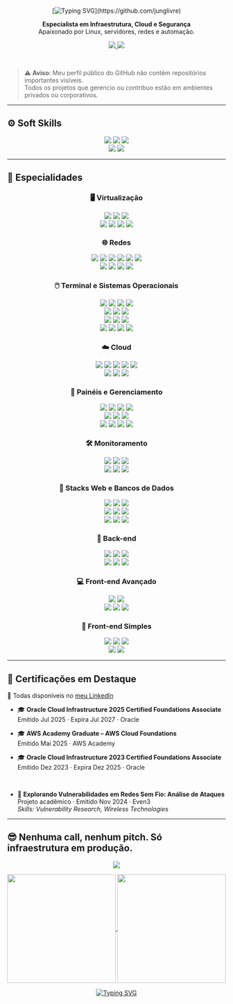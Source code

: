 <div align="center">

[![Typing SVG](https://readme-typing-svg.demolab.com?font=Fira+Code&size=25&duration=4000&pause=1500&color=008BFF&center=true&vCenter=true&width=435&lines=%F0%9F%91%8B%F0%9F%8F%BB+Ol%C3%A1%2C+seja+bem-vind%40!;%F0%9F%90%B1%E2%80%8D%F0%9F%91%A4+Eu+sou+o+jung!)](https://github.com/junglivre)

</div>

<p align="center">
  <strong>Especialista em Infraestrutura, Cloud e Segurança</strong><br>
  Apaixonado por Linux, servidores, redes e automação.
</p>

<p align="center">
  <a href="https://www.linkedin.com/in/junglivre/details/certifications" target="_blank">
    <img src="https://img.shields.io/badge/Certificações-LinkedIn-0A66C2?style=for-the-badge&logo=linkedin&logoColor=white"/>
  </a>
  <a href="https://jung.moe" target="_blank">
    <img src="https://img.shields.io/badge/jung.moe-Link%20Bio-000000?style=for-the-badge&logo=vercel&logoColor=white&labelColor=222222"/>
  </a>
</p>

<br>

> ⚠️ **Aviso**: Meu perfil público do GitHub não contém repositórios importantes visíveis.  
> Todos os projetos que gerencio ou contribuo estão em ambientes privados ou corporativos.

---

## ⚙ Soft Skills

<div align="center">

<img src="https://img.shields.io/badge/CLI%20Proficiency-000000?style=for-the-badge&logo=gnubash&logoColor=white"/>
<img src="https://img.shields.io/badge/Git%20Workflow-F05032?style=for-the-badge&logo=git&logoColor=white"/>
<img src="https://img.shields.io/badge/Docs%20&%20Research-007ACC?style=for-the-badge&logo=readthedocs&logoColor=white"/>
<br>
<img src="https://img.shields.io/badge/Infra%20&%20Organização-6DB33F?style=for-the-badge&logo=trello&logoColor=white"/>
<img src="https://img.shields.io/badge/Inglês%20Avançado-1A73E8?style=for-the-badge&logo=googletranslate&logoColor=white"/>

</div>

---

## 🧠 Especialidades

<div align="center">

<!-- Virtualização -->

### 🖥️ Virtualização
<img src="https://img.shields.io/badge/Proxmox-E57000?style=for-the-badge&logo=proxmox&logoColor=white"/>
<img src="https://img.shields.io/badge/VMware-607078?style=for-the-badge&logo=vmware&logoColor=white"/>
<img src="https://img.shields.io/badge/VirtualBox-2F61B4?style=for-the-badge&logo=virtualbox&logoColor=white"/>
<br>
<img src="https://img.shields.io/badge/KVM-EE0000?style=for-the-badge&logo=redhat&logoColor=white"/>
<img src="https://img.shields.io/badge/QEMU-FF6600?style=for-the-badge&logo=qemu&logoColor=white"/>
<img src="https://img.shields.io/badge/Xen-452170?style=for-the-badge&logo=citrix&logoColor=white"/>
<img src="https://img.shields.io/badge/Hyper--V-0078D7?style=for-the-badge"/>

<br>

<!-- Redes -->

### 🌐 Redes
<img src="https://img.shields.io/badge/TP‐Link-4ACBD6?style=for-the-badge&logo=tplink&logoColor=white"/>
<img src="https://img.shields.io/badge/Huawei-FF0000?style=for-the-badge&logo=huawei&logoColor=white"/>
<img src="https://img.shields.io/badge/HP-0096D6?style=for-the-badge&logo=hp&logoColor=white"/>
<img src="https://img.shields.io/badge/3Com-000000?style=for-the-badge"/>
<img src="https://img.shields.io/badge/Mercusys-E40000?style=for-the-badge"/>
<img src="https://img.shields.io/badge/Intelbras-10B26F?style=for-the-badge"/>
<br>
<img src="https://img.shields.io/badge/pfSense-212121?style=for-the-badge&logo=pfsense&logoColor=white"/>
<img src="https://img.shields.io/badge/OPNsense-E44A20?style=for-the-badge&logo=opnsense&logoColor=white"/>
<img src="https://img.shields.io/badge/MikroTik-293239?style=for-the-badge&logo=mikrotik&logoColor=white"/>
<img src="https://img.shields.io/badge/OpenWRT-00B5E2?style=for-the-badge&logo=openwrt&logoColor=white"/>

<br>

<!-- SOs -->

### 🖱️ Terminal e Sistemas Operacionais
<img src="https://img.shields.io/badge/Linux-FCC624?style=for-the-badge&logo=linux&logoColor=black"/>
<img src="https://img.shields.io/badge/Bash-121011?style=for-the-badge&logo=gnubash&logoColor=white"/>
<img src="https://img.shields.io/badge/Windows-0078D7?style=for-the-badge"/>
<img src="https://img.shields.io/badge/PowerShell-5391FE?style=for-the-badge"/>
<br>
<img src="https://img.shields.io/badge/Alpine%20Linux-0D597F?style=for-the-badge&logo=alpinelinux&logoColor=white"/>
<img src="https://img.shields.io/badge/SUSE-0C322C?style=for-the-badge&logo=suse&logoColor=white"/>
<img src="https://img.shields.io/badge/openSUSE-73BA25?style=for-the-badge&logo=opensuse&logoColor=white"/>
<br>
<img src="https://img.shields.io/badge/Debian-A81D33?style=for-the-badge&logo=debian&logoColor=white"/>
<img src="https://img.shields.io/badge/Ubuntu-E95420?style=for-the-badge&logo=ubuntu&logoColor=white"/>
<img src="https://img.shields.io/badge/Kali%20Linux-557C94?style=for-the-badge&logo=kalilinux&logoColor=white"/>
<br>
<img src="https://img.shields.io/badge/Red%20Hat-EE0000?style=for-the-badge&logo=redhat&logoColor=white"/>
<img src="https://img.shields.io/badge/CentOS-262577?style=for-the-badge&logo=centos&logoColor=white"/>
<img src="https://img.shields.io/badge/AlmaLinux-000000?style=for-the-badge&logo=almalinux&logoColor=white"/>
<img src="https://img.shields.io/badge/Rocky%20Linux-10B981?style=for-the-badge&logo=rockylinux&logoColor=white"/>

<!-- Cloud -->

### ☁️ Cloud
<img src="https://img.shields.io/badge/AWS-232F3E?style=for-the-badge"/>
<img src="https://img.shields.io/badge/Azure-0078D4?style=for-the-badge"/>
<img src="https://img.shields.io/badge/Google%20Cloud-4285F4?style=for-the-badge&logo=googlecloud&logoColor=white"/>

<img src="https://img.shields.io/badge/Oracle%20Cloud-F80000?style=for-the-badge&logo=oracle&logoColor=white"/>
<img src="https://img.shields.io/badge/OVH-123F6D?style=for-the-badge&logo=ovh&logoColor=white"/>
<br>
<img src="https://img.shields.io/badge/Hetzner-CC0000?style=for-the-badge&logo=hetzner&logoColor=white"/>
<img src="https://img.shields.io/badge/Contabo-333?style=for-the-badge&logo=contabo&logoColor=white"/>
<img src="https://img.shields.io/badge/Linode-00A95C?style=for-the-badge&logo=akamai&logoColor=white"/>

<br>

<!-- Painéis -->

### 🧰 Painéis e Gerenciamento
<img src="https://img.shields.io/badge/Cloudflare-F38020?style=for-the-badge&logo=cloudflare&logoColor=white"/>
<img src="https://img.shields.io/badge/Docker-2496ED?style=for-the-badge&logo=docker&logoColor=white"/>
<img src="https://img.shields.io/badge/LXC-333333?style=for-the-badge&logo=linuxcontainers&logoColor=white"/>
<img src="https://img.shields.io/badge/WebMin/VirtualMin-7DA0D0?style=for-the-badge&logo=webmin&logoColor=white"/>
<br>
<img src="https://img.shields.io/badge/cPanel%20&%20WHM-FF6C2C?style=for-the-badge&logo=cpanel&logoColor=white"/>
<img src="https://img.shields.io/badge/Plesk-384959?style=for-the-badge&logo=plesk&logoColor=white"/>
<img src="https://img.shields.io/badge/DirectAdmin-31BAE8?style=for-the-badge"/>
<br>
<img src="https://img.shields.io/badge/aaPanel-26A542?style=for-the-badge"/>
<img src="https://img.shields.io/badge/CloudPanel-1a80de?style=for-the-badge"/>
<img src="https://img.shields.io/badge/CyberPanel-6DCEF3?style=for-the-badge"/>
<img src="https://img.shields.io/badge/FASTPANEL-14B8FB?style=for-the-badge"/>


<br>

<!-- Ferramentas -->

### 🛠 Monitoramento
<img src="https://img.shields.io/badge/Prometheus-E6522C?style=for-the-badge&logo=prometheus&logoColor=white"/>
<img src="https://img.shields.io/badge/Datadog-632CA6?style=for-the-badge&logo=datadog&logoColor=white"/>
<img src="https://img.shields.io/badge/Netdata-00AB44?style=for-the-badge&logo=netdata&logoColor=white"/>
<br>
<img src="https://img.shields.io/badge/Zabbix-DC382D?style=for-the-badge&logo=zabbix&logoColor=white"/>
<img src="https://img.shields.io/badge/Grafana-F46800?style=for-the-badge&logo=grafana&logoColor=white"/>
<img src="https://img.shields.io/badge/Uptime%20Kuma-5CDD8B?style=for-the-badge&logo=uptimekuma&logoColor=white"/>

<br>

<!-- Stacks -->

### 🔧 Stacks Web e Bancos de Dados
<img src="https://img.shields.io/badge/Apache-D22128?style=for-the-badge&logo=apache&logoColor=white"/>
<img src="https://img.shields.io/badge/NGINX-009639?style=for-the-badge&logo=nginx&logoColor=white"/>
<img src="https://img.shields.io/badge/PHP-777BB4?style=for-the-badge&logo=php&logoColor=white"/>
<br>
<img src="https://img.shields.io/badge/MySQL-4479A1?style=for-the-badge&logo=mysql&logoColor=white"/>
<img src="https://img.shields.io/badge/MariaDB-003545?style=for-the-badge&logo=mariadb&logoColor=white"/>
<img src="https://img.shields.io/badge/PostgreSQL-4169E1?style=for-the-badge&logo=postgresql&logoColor=white"/>
<br>
<img src="https://img.shields.io/badge/MongoDB-47A248?style=for-the-badge&logo=mongodb&logoColor=white"/>
<img src="https://img.shields.io/badge/SQLite-003B57?style=for-the-badge&logo=sqlite&logoColor=white"/>
<img src="https://img.shields.io/badge/Supabase-3FCF8E?style=for-the-badge&logo=supabase&logoColor=white"/>

<br>

<!-- Back-end -->

### 🐍 Back-end
<img src="https://img.shields.io/badge/Node.js-5FA04E?style=for-the-badge&logo=nodedotjs&logoColor=white"/>
<img src="https://img.shields.io/badge/Python-3776AB?style=for-the-badge&logo=python&logoColor=white"/>
<img src="https://img.shields.io/badge/REST-e8e8e8?style=for-the-badge&logo=swagger&logoColor=black"/>
<br>
<img src="https://img.shields.io/badge/PM2-2B037A?style=for-the-badge&logo=pm2&logoColor=white"/>
<img src="https://img.shields.io/badge/Flask-3BABC3?style=for-the-badge&logo=flask&logoColor=white"/>
<img src="https://img.shields.io/badge/Gunicorn-499848?style=for-the-badge&logo=gunicorn&logoColor=white"/>

<br>

<!-- Front-end Avançado -->

### 💻 Front-end Avançado
<img src="https://img.shields.io/badge/TypeScript-3178C6?style=for-the-badge&logo=typescript&logoColor=white"/>
<img src="https://img.shields.io/badge/Tailwind-06B6D4?style=for-the-badge&logo=tailwindcss&logoColor=white"/>
<br>
<img src="https://img.shields.io/badge/React-61DAFB?style=for-the-badge&logo=react&logoColor=black"/>
<img src="https://img.shields.io/badge/Vite-646CFF?style=for-the-badge&logo=vite&logoColor=white"/>
<img src="https://img.shields.io/badge/Laravel-FF2D20?style=for-the-badge&logo=laravel&logoColor=white"/>

<br>

<!-- Front-end Simples -->

### 🎨 Front-end Simples
<img src="https://img.shields.io/badge/HTML5-E34F26?style=for-the-badge&logo=html5&logoColor=white"/>
<img src="https://img.shields.io/badge/CSS-663399?style=for-the-badge&logo=css&logoColor=white"/>
<img src="https://img.shields.io/badge/JavaScript-F7DF1E?style=for-the-badge&logo=javascript&logoColor=black"/><br>
<img src="https://img.shields.io/badge/Bootstrap-7952B3?style=for-the-badge&logo=bootstrap&logoColor=white"/>
<img src="https://img.shields.io/badge/WordPress-21759B?style=for-the-badge&logo=wordpress&logoColor=white"/>

</div>

---

## 🧾 Certificações em Destaque

🔐 Todas disponíveis no [meu LinkedIn](https://www.linkedin.com/in/junglivre/details/certifications/)

- 🎓 **Oracle Cloud Infrastructure 2025 Certified Foundations Associate**  
  Emitido Jul 2025 · Expira Jul 2027 · Oracle  

- 🎓 **AWS Academy Graduate – AWS Cloud Foundations**  
  Emitido Mai 2025 · AWS Academy  

- 🎓 **Oracle Cloud Infrastructure 2023 Certified Foundations Associate**  
  Emitido Dez 2023 · Expira Dez 2025 · Oracle  

<br>

- 🧪 **Explorando Vulnerabilidades em Redes Sem Fio: Análise de Ataques**  
  Projeto acadêmico · Emitido Nov 2024 · Even3  
  _Skills: Vulnerability Research, Wireless Technologies_

---

## 😎 Nenhuma call, nenhum pitch. Só infraestrutura em produção.

<p align="center">
  <img src="https://img.shields.io/badge/status-online-darkgreen?style=for-the-badge&logo=linux&logoColor=white"/>
</p>

<div align="center">

<a href="https://github.com/junglivre">
  <img height=250 align="center" src="https://ghs.jung.moe/api?username=junglivre&theme=holi&show=issues,contributions,stars,repositories" />
</a>
<a href="https://github.com/junglivre">
  <img height=250 align="center" src="https://ghs.jung.moe/api/top-langs?username=junglivre&theme=holi" />
</a>

<br>

[![Typing SVG](https://readme-typing-svg.demolab.com?font=Fira+Code&size=15&duration=4000&pause=1500&color=008BFF&center=true&vCenter=true&width=435&lines=%F0%9F%95%8A%EF%B8%8F+be+the+change+you+want+to+see+in+the+world;SysAdmin+%7C+Cloud+Management+%7C+Network+Security)](https://github.com/junglivre)

</div>
